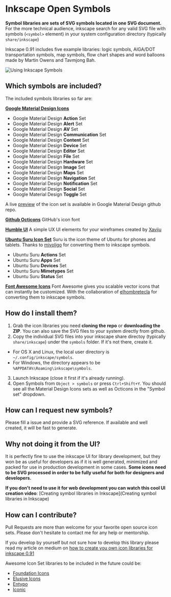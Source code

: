 # Inkscape Open Symbols
**Symbol libraries are sets of SVG symbols located in one SVG document.** For the more technical audience, inkscape search for any valid SVG file with symbols (```<symbol>``` element) in your system configuration directory (typically ```share/inkscape```)

Inkscape 0.91 includes five example libraries: logic symbols, AIGA/DOT transportation symbols, map symbols, flow chart shapes and word balloons made by Martin Owens and Tavmjong Bah.

![Using Inkscape Symbols](http://i.imgur.com/fHiouO8.png)

## Which symbols are included?

The included symbols libraries so far are:

**[Google Material Design Icons](https://github.com/google/material-design-icons)**
* Google Material Design **Action** Set
* Google Material Design **Alert** Set
* Google Material Design **AV** Set
* Google Material Design **Communication** Set
* Google Material Design **Content** Set
* Google Material Design **Device** Set
* Google Material Design **Editor** Set
* Google Material Design **File** Set
* Google Material Design **Hardware** Set
* Google Material Design **Image** Set
* Google Material Design **Maps** Set
* Google Material Design **Navigation** Set
* Google Material Design **Notification** Set
* Google Material Design **Social** Set
* Google Material Design **Toggle** Set

A live [preview](http://google.github.io/material-design-icons/) of the icon set is available in Google Material Design github repo.

**[Github Octicons](https://octicons.github.com/)**
GitHub's icon font

**[Humble UI](https://github.com/Xaviju/inkscape-open-symbols/wiki/Humble-UI)**
A simple UX UI elements for your wireframes created by [Xaviju](https://github.com/Xaviju)

**[Ubuntu Suru Icon Set](http://discourse.ubuntu.com/t/suru-icon-theme-for-desktop/1813)**
Suru is the icon theme of Ubuntu for phones and tablets. Thanks to [mivoligo](https://github.com/mivoligo) for converting them to inkscape symbols.

* Ubuntu Suru **Actions** Set
* Ubuntu Suru **Apps** Set
* Ubuntu Suru **Devices** Set
* Ubuntu Suru **Mimetypes** Set
* Ubuntu Suru **Status** Set

**[Font Awesome Icons](http://fortawesome.github.io/Font-Awesome/icons/)**
Font Awesome gives you scalable vector icons that can instantly be customized. With the collaboration of [elhombretecla](https://github.com/elhombretecla) for converting them to inkscape symbols.

## How do I install them?

1. Grab the icon libraries you need **cloning the repo** or **downloading the ZIP**. You can also save the SVG files to your system directly from github.
2. Copy the individual SVG files into your inkscape share directoy (typically ```share/inkscape```) under the ```symbols``` folder. If it's not there, create it.
  - For OS X and Linux, the local user directory is `~/.config/inkscape/symbols`.
  - For Windows, the directory appears to be `%APPDATA%\Roaming\inkscape\symbols`.
3. Launch Inkscape (close it first if it's already running).
4. Open Symbols from ```Object > symbols``` or press ```Ctrl+Shift+Y```. You should see all the Material Design Icons sets as well as Octicons in the "Symbol set" dropdown.

## How can I request new symbols?

Please fill a issue and provide a SVG reference. If available and well created, it will be fast to generate.

## Why not doing it from the UI?
It is perfectly fine to use the inkscape UI for library development, but they won be as useful for developers as if it is well generated, minimized and packed for use in production development in some cases.
**Some icons need to be SVG processed in order to be fully useful for both for designers and developers.**

**If you don't need to use it for web development you can watch this cool UI creation video**: [Creating symbol libraries in Inkscape](Creating symbol libraries in Inkscape)

## How can I contribute?
Pull Requests are more than welcome for your favorite open source icon sets. Please don't hesitate to contact me for any help or mentorship.

If you develop by yourself but not sure how to develop this library please read my article on medium on [how to create you own icon libraries for inkscape 0.91](https://medium.com/@xaviju/creating-your-own-symbol-library-in-inkscape-0-91-and-make-your-front-end-developer-you-338588137aaf)

Awesome Icon Set libraries to be included in the future could be:
- [Foundation Icons](http://foundation.zurb.com/icon-fonts.html)
- [Elusive Icons](http://elusiveicons.com/icons/)
- [Entypo](http://www.entypo.com/)
- [Iconic](https://useiconic.com/open/)
